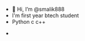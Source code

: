- 👋 Hi, I’m @smalik888
-  I'm first year btech student
-  Python c c++


<!---
smalik888/smalik888 is a ✨ special ✨ repository because its `README.md` (this file) appears on your GitHub profile.
You can click the Preview link to take a look at your changes.
--->
+
